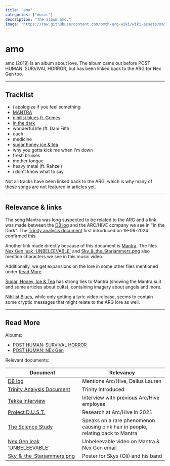 ```yaml
---
title: "amo"
categories: ["music"]
description: "The album amo."
image: "https://raw.githubusercontent.com/bmth-arg-wiki/wiki-assets/main/music/amo/album_cover_300.png"
---
```

# amo

amo (2019) is an album about love. The album came out before POST HUMAN: 
SURVIVAL HORROR, but has been linked back to the ARG for Nex Gen too.

***

## Tracklist

- i apologize if you feel something
- [MANTRA](amo-mantra)
- [nihilist blues ft. Grimes](amo-nihilist-blues)
- [in the dark](amo-in-the-dark)
- wonderful life (ft. Dani Filth
- ouch
- medicine
- [sugar honey ice & tea](amo-shit)
- why you gotta kick me when i'm down
- fresh bruises
- mother tongue
- heavy metal (ft. Rahzel)
- i don't know what to say

Not all tracks have been linked back to the ARG, which 
is why many of these songs are not featured in articles yet.

***

## Relevance & links

The song Mantra was long suspected to be related to the 
ARG and a link was made between the [D8 log](../for-sof/lauren_d8_log) and the ARC/HIVE company 
we see in "In the Dark". The [Trinity analysis document](../for-sof/trinity_document) first
introduced on 19-06-2024 confirmed this.

Another link made directly because of this document is [Mantra](amo-mantra).
The files [Nex Gen leak 'UNBELEEVABLE'](../for-sof/unbeleevable) and [Sky_&_the_Starjammers.png](../for-sof/skystarjammers) 
also mention characters we see in this music video.

Additionally, we get expansions on the lore in some other files mentioned under [Read More](#read-more)

[Sugar, Honey, Ice & Tea](amo-shit) has strong ties to Mantra (showing the Mantra suit and some 
articles about cults), containing imagery about angels and more.

[Nihilist Blues](amo-nihilist-blues), while only getting a lyric video release, 
seems to contain some cryptic messages that might relate to the ARG lore as well.

***

## Read More

Albums:

- [POST HUMAN: SURVIVAL HORROR](ph-survival-horror)
- [POST HUMAN: NEx Gen](ph-nex-gen)

Relevant documents:

| Document                                                 | Relevancy                                                                        |
|----------------------------------------------------------|----------------------------------------------------------------------------------|
| [D8 log](../for-sof/lauren_d8_log)                       | Mentions Arc/Hive, Dallus Lauren                                                 |
| [Trinity Analysis Document](../for-sof/trinity_document) | Trinity introduced                                                               |
| [Tekka Interview](../for-sof/tekka_interview)            | Interview with previous Arc/Hive employee                                        |
| [Project D.U.S.T.](../for-sof/project_dust)              | Research at Arc/Hive in 2021                                                     |
| [The Science Study](../for-sof/thesciencestudy)          | Speaks on a rare phenomenon causing pink hair in people, relating back to Mantra |
| [Nex Gen leak 'UNBELEEVABLE'](../for-sof/unbeleevable)   | Unbeleevable video on Mantra & Nex Gen email                                     |
| [Sky_&_the_Starjammers.png](../for-sof/skystarjammers)   | Poster for Skys (Oli) and his band                                               |

